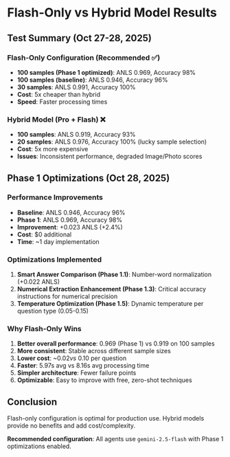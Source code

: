 # Flash-Only vs Hybrid Model Results

## Test Summary (Oct 27-28, 2025)

### Flash-Only Configuration (Recommended ✅)
- **100 samples (Phase 1 optimized)**: ANLS 0.969, Accuracy 98%
- **100 samples (baseline)**: ANLS 0.946, Accuracy 96%
- **30 samples**: ANLS 0.991, Accuracy 100%
- **Cost**: 5x cheaper than hybrid
- **Speed**: Faster processing times

### Hybrid Model (Pro + Flash) ❌
- **100 samples**: ANLS 0.919, Accuracy 93%
- **20 samples**: ANLS 0.976, Accuracy 100% (lucky sample selection)
- **Cost**: 5x more expensive
- **Issues**: Inconsistent performance, degraded Image/Photo scores

## Phase 1 Optimizations (Oct 28, 2025)

### Performance Improvements
- **Baseline**: ANLS 0.946, Accuracy 96%
- **Phase 1**: ANLS 0.969, Accuracy 98%
- **Improvement**: +0.023 ANLS (+2.4%)
- **Cost**: $0 additional
- **Time**: ~1 day implementation

### Optimizations Implemented
1. **Smart Answer Comparison (Phase 1.1)**: Number-word normalization (+0.022 ANLS)
2. **Numerical Extraction Enhancement (Phase 1.3)**: Critical accuracy instructions for numerical precision
3. **Temperature Optimization (Phase 1.5)**: Dynamic temperature per question type (0.05-0.15)

### Why Flash-Only Wins

1. **Better overall performance**: 0.969 (Phase 1) vs 0.919 on 100 samples
2. **More consistent**: Stable across different sample sizes
3. **Lower cost**: ~$0.02 vs ~$0.10 per question
4. **Faster**: 5.97s avg vs 8.16s avg processing time
5. **Simpler architecture**: Fewer failure points
6. **Optimizable**: Easy to improve with free, zero-shot techniques

## Conclusion

Flash-only configuration is optimal for production use. Hybrid models provide no benefits and add cost/complexity.

**Recommended configuration**: All agents use `gemini-2.5-flash` with Phase 1 optimizations enabled.
